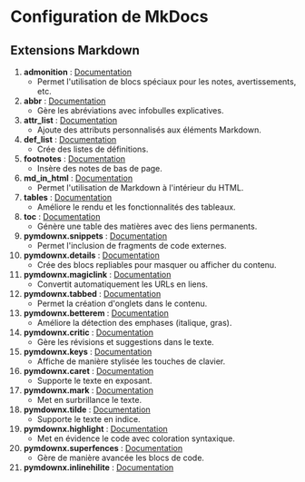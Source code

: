 # Configuration de MkDocs

## Extensions Markdown

1. **admonition** : <a href="https://squidfunk.github.io/mkdocs-material/reference/admonitions/" target="_blank" title="admonition">Documentation</a>
    - Permet l'utilisation de blocs spéciaux pour les notes, avertissements, etc.
2. **abbr** : <a href="https://squidfunk.github.io/mkdocs-material/reference/abbreviations/" target="_blank" title="abbr">Documentation</a>
    - Gère les abréviations avec infobulles explicatives.
3. **attr_list** : <a href="https://squidfunk.github.io/mkdocs-material/setup/extensions/python-markdown/#attribute-lists" target="_blank" title="attr_list">Documentation</a>
    - Ajoute des attributs personnalisés aux éléments Markdown.
4. **def_list** : <a href="https://squidfunk.github.io/mkdocs-material/setup/extensions/python-markdown/#definition-lists" target="_blank" title="def_list">Documentation</a>
    - Crée des listes de définitions.
5. **footnotes** : <a href="https://squidfunk.github.io/mkdocs-material/reference/footnotes/" target="_blank" title="footnotes">Documentation</a>
    - Insère des notes de bas de page.
7. **md_in_html** : <a href="https://squidfunk.github.io/mkdocs-material/setup/extensions/python-markdown/#markdown-in-html" target="_blank" title="md_in_html">Documentation</a>
    - Permet l'utilisation de Markdown à l'intérieur du HTML.
8. **tables** : <a href="https://squidfunk.github.io/mkdocs-material/reference/data-tables/" target="_blank" title="tables">Documentation</a>
    - Améliore le rendu et les fonctionnalités des tableaux.
9. **toc** : <a href="https://squidfunk.github.io/mkdocs-material/setup/extensions/python-markdown/#table-of-contents" target="_blank" title="toc">Documentation</a>
    - Génère une table des matières avec des liens permanents.
10. **pymdownx.snippets** : <a href="https://facelessuser.github.io/pymdown-extensions/extensions/snippets/" target="_blank" title="pymdownx.snippets">Documentation</a>
    - Permet l'inclusion de fragments de code externes.
11. **pymdownx.details** : <a href="https://facelessuser.github.io/pymdown-extensions/extensions/details/" target="_blank" title="pymdownx.details">Documentation</a>
    - Crée des blocs repliables pour masquer ou afficher du contenu.
12. **pymdownx.magiclink** : <a href="https://facelessuser.github.io/pymdown-extensions/extensions/magiclink/" target="_blank" title="pymdownx.magiclink">Documentation</a>
    - Convertit automatiquement les URLs en liens.
13. **pymdownx.tabbed** : <a href="https://facelessuser.github.io/pymdown-extensions/extensions/tabbed/" target="_blank" title="pymdownx.tabbed">Documentation</a>
    - Permet la création d'onglets dans le contenu.
14. **pymdownx.betterem** : <a href="https://facelessuser.github.io/pymdown-extensions/extensions/betterem/" target="_blank" title="pymdownx.betterem">Documentation</a>
    - Améliore la détection des emphases (italique, gras).
15. **pymdownx.critic** : <a href="https://facelessuser.github.io/pymdown-extensions/extensions/critic/" target="_blank" title="pymdownx.critic">Documentation</a>
    - Gère les révisions et suggestions dans le texte.
16. **pymdownx.keys** : <a href="https://facelessuser.github.io/pymdown-extensions/extensions/keys/" target="_blank" title="pymdownx.keys">Documentation</a>
    - Affiche de manière stylisée les touches de clavier.
17. **pymdownx.caret** : <a href="https://facelessuser.github.io/pymdown-extensions/extensions/caret/" target="_blank" title="pymdownx.caret">Documentation</a>
    - Supporte le texte en exposant.
18. **pymdownx.mark** : <a href="https://facelessuser.github.io/pymdown-extensions/extensions/mark/" target="_blank" title="pymdownx.mark">Documentation</a>
    - Met en surbrillance le texte.
19. **pymdownx.tilde** : <a href="https://facelessuser.github.io/pymdown-extensions/extensions/tilde/" target="_blank" title="pymdownx.tilde">Documentation</a>
    - Supporte le texte en indice.
20. **pymdownx.highlight** : <a href="https://facelessuser.github.io/pymdown-extensions/extensions/highlight/" target="_blank" title="pymdownx.highlight">Documentation</a>
    - Met en évidence le code avec coloration syntaxique.
21. **pymdownx.superfences** : <a href="https://facelessuser.github.io/pymdown-extensions/extensions/superfences/" target="_blank" title="pymdownx.superfences">Documentation</a>
    - Gère de manière avancée les blocs de code.
22. **pymdownx.inlinehilite** : <a href="https://facelessuser.github.io/pymdown-extensions/extensions/inlinehilite/" target="_blank" title="pymdownx.inlinehilite">Documentation</a>
